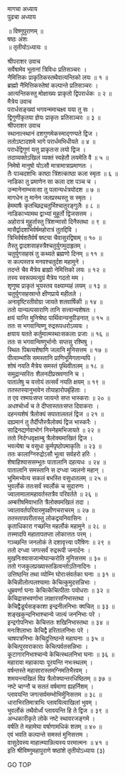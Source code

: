 मागचा अध्याय  
पुढचा अध्याय  
  
॥ विष्णुपुराणम् ॥  
षष्ठः अंशः  
॥ तृतीयोऽध्यायः ॥  
  
श्रीपराशर उवाच  
सर्वेषामेव भूतानां त्रिविधः प्रतिसञ्चरः ।  
नैमित्तिकः प्राकृतिकस्तथैवात्यन्तिको लयः ॥ १ ॥  
ब्राह्मो नैमित्तिकस्तेषां कल्पान्ते प्रतिसञ्चरः ।  
आत्यन्तिकस्तु मोक्षाख्यः प्राकृतो द्विपरार्धकः ॥ २ ॥  
मैत्रेय उवाच  
परार्धसङ्ख्यां भगवन्ममाचक्ष्व यया तु सः ।  
द्विगुणीकृतया ज्ञेयः प्राकृतः प्रतिसञ्चरः ॥ ३ ॥  
श्रीपराशर उवाच  
स्थानात्स्थानं दशगुणमेकस्माद्‌गण्यते द्विज ।  
ततोऽष्टादशमे भागे परार्धमभिधीयते ॥ ४ ॥  
परार्धद्विगुणं यत्तु प्राकृतःस लयो द्विज ।  
तदाव्यक्तेऽखिलं व्यक्तं स्वहेतौ लयमेति वै ॥ ५ ॥  
निमेषो मानुषो योऽसौ मात्रामात्राप्रमाणतः ।  
तैः पञ्चदशभिः काष्ठा त्रिंशत्काष्ठा कला स्मृता ॥ ६ ॥  
नाडिका तु प्रमाणेन सा कला दश पञ्च च ।  
उन्मानेनाम्भसःसा तु पलान्यर्धत्रयोदश ॥ ७ ॥  
मागधेन तु मानेन जलप्रस्थस्तु स स्मृतः ।  
हेममाषैः कृतच्छिद्रचतुर्भिश्चातुरङ्गुलैः ॥ ८ ॥  
नाडिकाभ्यामथ द्वाभ्यां मुहूर्तो द्विजसत्तम ।  
अहोरात्रं मुहुर्तास्तु त्रिंशन्मासो दिनैस्तथा ॥ ९ ॥  
मासैर्द्वादशभिर्वर्षमहोरात्रं तुतद्दिवि ।  
त्रिभिर्वर्षशतैर्वर्षं षष्ट्या चैवासुरद्विषाम् ॥ १० ॥  
तैस्तु द्वादशसाहस्त्रैश्चतुर्युगमुदाहृतम् ।  
चतुर्युगसहस्रं तु कथ्यते ब्रह्मणो दिनम् ॥ ११ ॥  
स कल्पस्तत्र मनवश्चतुर्दश महामुने ।  
तदन्ते चैव मैत्रेय ब्राह्मो नेमित्तिको लयः ॥ १२ ॥  
तस्य स्वरूपमत्युग्रं मैत्रेय गदतो मम ।  
शृणुष्व प्राकृतं भूयस्तव वक्ष्याम्यहं लयम् ॥ १३ ॥  
चतुर्युगसहस्रान्ते क्षीणप्राये महीतले ।  
अनावृष्टिरतीवोग्रा जायते शतवार्षिकी ॥ १४ ॥  
ततो यान्यल्पसाराणि तानि सत्त्वान्यशेषतः ।  
क्षयं यान्ति मुनिश्रेष्ठ पार्थिवान्यनुपीडनात् ॥ १५ ॥  
ततः स भगवान्विष्णू रुद्ररूपधरोऽव्ययः ।  
क्षयाय यतते कर्तुमात्मस्थाःसकलाः प्रजाः ॥ १६ ॥  
ततः स भगवान्विष्णुर्भानोः सप्तसु रश्मिषु ।  
स्थितः पिबत्यशेषाणि जलानि मुनिसत्तम ॥ १७ ॥  
पीत्वाम्भांसि समस्तानि प्राणिभूमिगतान्यपि ।  
शोषं नयति मैत्रेय समस्तं पृथिवीतलम् ॥ १८ ॥  
समुद्रान्सरितः शैलनदीप्रस्रवणानि च ।  
पातालेषु च यत्तोयं तत्सर्वं नयति क्षयम् ॥ १९ ॥  
ततस्तस्यानुभावेन तोयाहारोपबृंहिताः ।  
त एव रश्मयःसप्त जायन्ते सप्त भास्कराः ॥ २० ॥  
अधश्चोर्ध्वं च ते दीप्तास्ततःसप्त दिवाकराः ।  
दहन्त्यशेषं त्रैलोक्यं सपातालतलं द्विज ॥ २१ ॥  
दह्यमानं तु तैर्दीप्तैस्त्रैलोक्यं द्विज भास्करैः ।  
साद्रिनद्यर्णवाभोगं निस्नेहमभिजायते ॥ २२ ॥  
ततो निर्दग्धवृक्षाम्बु त्रैलोक्यमाखितं द्विज ।  
भवत्येषा च वसुधा कूर्मपृष्ठोपमाकृतिः ॥ २३ ॥  
ततः कालाग्निरुद्रोऽसौ भूत्वा सर्वहरो हरिः ।  
शेषाहिश्वाससम्भूतः पातालानि दहत्यधः ॥ २४ ॥  
पातालानि समस्तानि स दग्ध्वा ज्वलनो महान् ।  
भूमिमभ्येत्य सकलं बभस्ति वसुधातलम् ॥ २५ ॥  
भुवर्लोकं ततःसर्वं स्वर्लोकं च सुदारुणः ।  
ज्वालामालामहावर्तस्तत्रैव परिवर्तते ॥ २६ ॥  
अम्बरीषमिवाभाति त्रैलोक्यमखिलं तदा ।  
ज्वालावर्तपरिवारमुपक्षीणचराचरम् ॥ २७ ॥  
ततस्तापपरीतास्तु लोकद्वयनिवासिनः ।  
कृताधिकारा गच्छन्ति महर्लोकं महामुने ॥ २८ ॥  
तस्मादपि महातापतप्ता लोकात्ततः परम् ।  
गञ्च्छन्ति जनलोकं ते दशावृत्त्या परैषिणः ॥ २९ ॥  
ततो दग्ध्वा जगत्सर्वं रुद्ररूपी जनार्दनः ।  
मुखनिःश्वासजान्मेघान्करोति मुनिसत्तम ॥ ३० ॥  
ततो गजकुलप्रख्यास्तडित्वन्तोऽतिनादिनः ।  
उत्तिष्ठन्ति तथा व्योम्नि घोराःसंवर्तका घनाः ॥ ३१ ॥  
केचिन्नीलोत्पलश्यामाः केचित्कुमुदसन्निभाः ।  
धूम्रवर्णा घनाः केचित्केचित्पीताः पयोधराः ॥ ३२ ॥  
केचिद्रासभवर्णाभा लाक्षारसनिभास्तथा ।  
केचिद्वैडूर्यसङ्काशा इन्द्रनीलनिभाः क्वचित् ॥ ३३ ॥  
शङ्खकुन्दनिभाश्चान्ये जात्यं जननिभाः परे ।  
इन्द्रगोपनिभाः केचित्ततः शखिनिभास्तथा ॥ ३४ ॥  
मनःशिलाभाः केचिद्वै हरितालनिभाः परे ।  
चाषपत्रनिभाः केचिदुत्तिष्ठन्ते महाघनाः ॥ ३५ ॥  
केचित्पुरवराकाराः केचित्पर्वतसन्निभाः ।  
कूटागारनिभाश्चान्ये केचित्स्थलनिभा घनाः ॥ ३६ ॥  
महारावा महाकायाः पूरयन्ति नभःस्थलम् ।  
वर्षन्तस्ते महासारास्तमग्निमतिभैरवम् ।  
शमयन्त्यखिलं विप्र त्रैलोक्यान्तरधिष्ठितम् ॥ ३७ ॥  
नष्टे चाग्नौ च सततं वर्षमाणा ह्यहर्निशम् ।  
प्लावयन्ति जगत्सर्वमम्भोभिर्मुनिसत्तम ॥ ३८ ॥  
धाराभिरतिमात्राभिः प्लावयित्वाखिलां भुवम् ।  
भुवर्लोकं तथैवोर्ध्वं प्लावयन्ति हि ते द्विज ॥ ३९ ॥  
अन्धकारीकृते लोके नष्टे स्थावरजङ्गमे ।  
वर्षति ते महामेघा वर्षाणामधिकं शतम् ॥ ४० ॥  
एवं भवति कल्पान्ते समस्तं मुनिसत्तम ।  
वासुदेवस्य माहात्म्यान्नित्यस्य परमात्मनः ॥ ४१ ॥  
इति श्रीविष्णुमहापुराणे षष्ठांशे तृतीयोऽध्यायः (३)  
  
  
  
GO TOP
